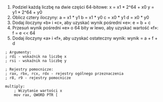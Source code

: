 1. Podziel każdą liczbę na dwie części 64-bitowe:
x = x1 * 2^64 + x0
y = y1 * 2^64 + y0
2. Oblicz cztery iloczyny:
a = x1 * y1
b = x1 * y0
c = x0 * y1
d = x0 * y0
3. Dodaj iloczyny «b» i «c», aby uzyskać wynik pośredni «e»:
e = b + c
4. Przesuń wynik pośredni «e» o 64 bity w lewo, aby uzyskać wartość «f»:
f = e << 64
5. Dodaj iloczyny «a» i «f», aby uzyskać ostateczny wynik:
wynik = a + f + d

```ASM
; Argumenty:
; rdi - wskaźnik na liczbę x
; rsi - wskaźnik na liczbę y

; Rejestry pomocnicze:
; rax, rbx, rcx, rdx - rejestry ogólnego przeznaczenia
; r8, r9 - rejestry pomocnicze

multiply:
    ; Wczytanie wartości x
    mov rax, QWORD PTR [
```